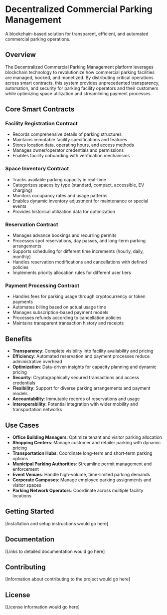 # Decentralized Commercial Parking Management

A blockchain-based solution for transparent, efficient, and automated commercial parking operations.

## Overview

The Decentralized Commercial Parking Management platform leverages blockchain technology to revolutionize how commercial parking facilities are managed, booked, and monetized. By distributing critical operations across smart contracts, this system provides unprecedented transparency, automation, and security for parking facility operators and their customers while optimizing space utilization and streamlining payment processes.

## Core Smart Contracts

### Facility Registration Contract
- Records comprehensive details of parking structures
- Maintains immutable facility specifications and features
- Stores location data, operating hours, and access methods
- Manages owner/operator credentials and permissions
- Enables facility onboarding with verification mechanisms

### Space Inventory Contract
- Tracks available parking capacity in real-time
- Categorizes spaces by type (standard, compact, accessible, EV charging)
- Monitors occupancy rates and usage patterns
- Enables dynamic inventory adjustment for maintenance or special events
- Provides historical utilization data for optimization

### Reservation Contract
- Manages advance bookings and recurring permits
- Processes spot reservations, day passes, and long-term parking arrangements
- Supports scheduling for different time increments (hourly, daily, monthly)
- Handles reservation modifications and cancellations with defined policies
- Implements priority allocation rules for different user tiers

### Payment Processing Contract
- Handles fees for parking usage through cryptocurrency or token payments
- Automates billing based on actual usage time
- Manages subscription-based payment models
- Processes refunds according to cancellation policies
- Maintains transparent transaction history and receipts

## Benefits

- **Transparency**: Complete visibility into facility availability and pricing
- **Efficiency**: Automated reservation and payment processes reduce administrative overhead
- **Optimization**: Data-driven insights for capacity planning and dynamic pricing
- **Security**: Cryptographically secured transactions and access credentials
- **Flexibility**: Support for diverse parking arrangements and payment models
- **Accountability**: Immutable records of reservations and usage
- **Interoperability**: Potential integration with wider mobility and transportation networks

## Use Cases

- **Office Building Managers**: Optimize tenant and visitor parking allocation
- **Shopping Centers**: Manage customer and retailer parking with dynamic pricing
- **Transportation Hubs**: Coordinate long-term and short-term parking options
- **Municipal Parking Authorities**: Streamline permit management and enforcement
- **Event Venues**: Handle high-volume, time-limited parking demands
- **Corporate Campuses**: Manage employee parking assignments and visitor spaces
- **Parking Network Operators**: Coordinate across multiple facility locations

## Getting Started

[Installation and setup instructions would go here]

## Documentation

[Links to detailed documentation would go here]

## Contributing

[Information about contributing to the project would go here]

## License

[License information would go here]
